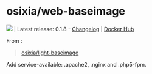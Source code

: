 # osixia/web-baseimage

[![](https://badge.imagelayers.io/osixia//web-baseimage:latest.svg)](https://imagelayers.io/?images=osixia//web-baseimage:latest 'Get your own badge on imagelayers.io') | Latest release: 0.1.8 - [Changelog](CHANGELOG.md) | [Docker Hub](https://hub.docker.com/r/osixia/web-baseimage) 

From :
> [osixia/light-baseimage](https://github.com/osixia/docker-light-baseimage)

Add service-available: .apache2, .nginx and .php5-fpm.
